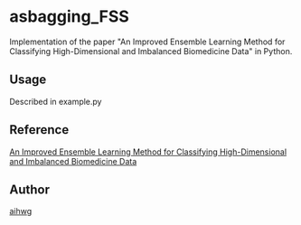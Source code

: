 # asbagging_FSS
Implementation of the paper "An Improved Ensemble Learning Method for Classifying High-Dimensional and Imbalanced Biomedicine Data" in Python.

## Usage
Described in example.py

## Reference
[An Improved Ensemble Learning Method for Classifying High-Dimensional and Imbalanced Biomedicine Data](https://ieeexplore.ieee.org/abstract/document/6747343?casa_token=i1MRazc7clEAAAAA:7jOuNIOsGlEELQVNLf-sDzWgcfz3SRBifwv6QCEnB7UMBndKpvDMlMq7LZesvfxLl_PnZcyOLjAp)

## Author
[aihwg](https://github.com/aihwg)
